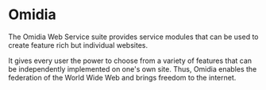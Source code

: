 # Omidia
The Omidia Web Service suite provides service modules that can be used to create feature rich but individual websites.

It gives every user the power to choose from a variety of features that can be independently implemented on one's own site. 
Thus, Omidia enables the federation of the World Wide Web and brings freedom to the internet.
